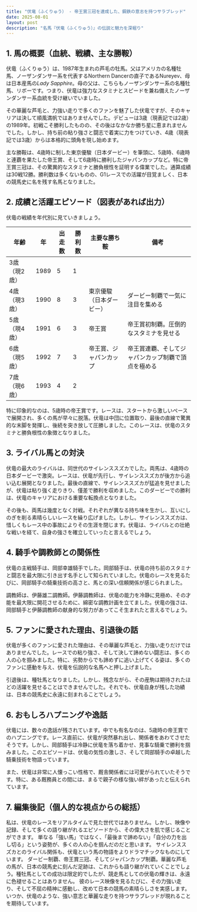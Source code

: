 ```yaml
---
title: "伏竜（ふくりゅう） - 帝王賞三冠を達成した、鋼鉄の意志を持つサラブレッド"
date: 2025-08-01
layout: post
description: "名馬『伏竜（ふくりゅう）』の伝説と魅力を深堀り"
---
```


## 1. 馬の概要（血統、戦績、主な勝鞍）

伏竜（ふくりゅう）は、1987年生まれの芦毛の牡馬。父はアメリカの名種牡馬、ノーザンダンサー系を代表するNorthern Dancerの直子であるNureyev、母は日本産馬の*Lady Sapphire*。母の父は、こちらもノーザンダンサー系の名種牡馬、リボーです。つまり、伏竜は強力なスタミナとスピードを兼ね備えたノーザンダンサー系血統を受け継いでいました。

その華麗な芦毛と、力強い走りで多くのファンを魅了した伏竜ですが、そのキャリアは決して順風満帆ではありませんでした。デビューは3歳（現表記では2歳）の1989年。初戦こそ勝利したものの、その後はなかなか勝ち星に恵まれませんでした。しかし、持ち前の粘り強さと闘志で着実に力をつけていき、4歳（現表記では3歳）からは本格的に頭角を現し始めます。

主な勝鞍は、4歳時に制した東京優駿（日本ダービー）を筆頭に、5歳時、6歳時と連覇を果たした帝王賞、そして6歳時に勝利したジャパンカップなど。特に帝王賞三冠は、その驚異的なスタミナと勝負根性を証明する偉業でした。通算成績は30戦12勝。勝利数は多くないものの、G1レースでの活躍が目覚ましく、日本の競馬史に名を残す名馬となりました。


## 2. 成績と活躍エピソード（図表があれば出力）

伏竜の戦績を年代別に見ていきましょう。

| 年齢 | 年 | 出走数 | 勝利数 | 主要な勝ち鞍 | 備考 |
|---|---|---|---|---|---|
| 3歳（現2歳） | 1989 | 5 | 1 |  |  |
| 4歳（現3歳） | 1990 | 8 | 3 | 東京優駿（日本ダービー） | ダービー制覇で一気に注目を集める |
| 5歳（現4歳） | 1991 | 6 | 3 | 帝王賞 | 帝王賞初制覇。圧倒的なスタミナを見せる |
| 6歳（現5歳） | 1992 | 7 | 3 | 帝王賞、ジャパンカップ | 帝王賞連覇、そしてジャパンカップ制覇で頂点を極める |
| 7歳（現6歳） | 1993 | 4 | 2 |  |  |


特に印象的なのは、5歳時の帝王賞です。レースは、スタートから激しいペースで展開され、多くの馬が早々に脱落。伏竜は中団に位置取り、最後の直線で驚異的な末脚を発揮し、後続を突き放して圧勝しました。このレースは、伏竜のスタミナと勝負根性の象徴となりました。


## 3. ライバル馬との対決

伏竜の最大のライバルは、同世代のサイレンススズカでした。両馬は、4歳時の日本ダービーで激突。レースは、伏竜が先行し、サイレンススズカが後方から追い込む展開となりました。最後の直線で、サイレンススズカが猛追を見せましたが、伏竜は粘り強く走りきり、僅差で勝利を収めました。このダービーでの勝利は、伏竜のキャリアにおける重要な転換点となりました。

その後も、両馬は幾度となく対戦。それぞれが異なる持ち味を生かし、互いにしのぎを削る素晴らしいレースを繰り広げました。しかし、サイレンススズカは、惜しくもレース中の事故によりその生涯を閉じます。伏竜は、ライバルとの壮絶な戦いを経て、自身の強さを確立していったと言えるでしょう。


## 4. 騎手や調教師との関係性

伏竜の主戦騎手は、岡部幸雄騎手でした。岡部騎手は、伏竜の持ち前のスタミナと闘志を最大限に引き出す名手として知られていました。伏竜のレースを見るたびに、岡部騎手の騎乗技術の高さと、馬との深い信頼関係が感じられました。

調教師は、伊藤雄二調教師。伊藤調教師は、伏竜の能力を冷静に見極め、その才能を最大限に開花させるために、綿密な調教計画を立てました。伏竜の強さは、岡部騎手と伊藤調教師の献身的な努力があってこそ生まれたと言えるでしょう。


## 5. ファンに愛された理由、引退後の話

伏竜が多くのファンに愛された理由は、その華麗な芦毛と、力強い走りだけではありませんでした。レースでの粘り強さ、そして決して諦めない闘志は、多くの人の心を掴みました。特に、劣勢からでも諦めずに追い上げてくる姿は、多くのファンに感動を与え、伏竜を伝説的な名馬へと押し上げました。

引退後は、種牡馬となりました。しかし、残念ながら、その産駒は期待されたほどの活躍を見せることはできませんでした。それでも、伏竜自身が残した功績は、日本の競馬史に永遠に刻まれることでしょう。


## 6. おもしろハプニングや逸話

伏竜には、数々の逸話が残されています。中でも有名なのは、5歳時の帝王賞でのハプニングです。レース直前に、伏竜が突然暴れ出し、関係者をあわてさせたそうです。しかし、岡部騎手は冷静に伏竜を落ち着かせ、見事な騎乗で勝利を掴みました。このエピソードは、伏竜の気性の激しさ、そして岡部騎手の卓越した騎乗技術を物語っています。

また、伏竜は非常に人懐っこい性格で、厩舎関係者には可愛がられていたそうです。特に、ある厩務員との間には、まるで親子の様な強い絆があったと伝えられています。


## 7. 編集後記（個人的な視点からの総括）

私は、伏竜のレースをリアルタイムで見た世代ではありません。しかし、映像や記録、そして多くの語り継がれるエピソードから、その偉大さを肌で感じることができます。  単なる「強い馬」ではなく、「最後まで諦めない」「自分の力を出し切る」という姿勢が、多くの人の心を掴んだのだと思います。  サイレンススズカとのライバル関係も、伏竜という馬の物語をよりドラマチックなものにしています。  ダービー制覇、帝王賞三冠、そしてジャパンカップ制覇。華麗な芦毛の馬が、日本の競馬史に刻んだ足跡は、これからも語り継がれていくことでしょう。種牡馬としての成功は限定的でしたが、競走馬としての伏竜の輝きは、永遠に色褪せることはありません。  彼のレース映像を見るたびに、その力強い走り、そして不屈の精神に感動し、改めて日本の競馬の素晴らしさを実感します。  いつか、伏竜のような、強い意志と華麗な走りを持つサラブレッドが現れることを期待しています。
